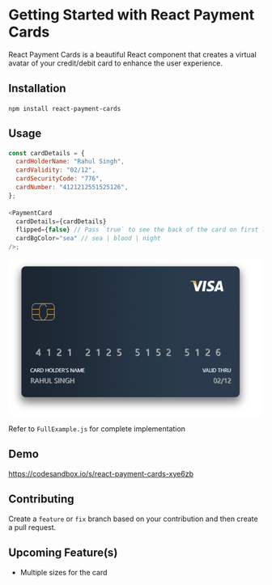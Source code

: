 # Getting Started with React Payment Cards

React Payment Cards is a beautiful React component that creates a virtual avatar of your credit/debit card to enhance the user experience.

## Installation

`npm install react-payment-cards`

## Usage

```js
const cardDetails = {
  cardHolderName: "Rahul Singh",
  cardValidity: "02/12",
  cardSecurityCode: "776",
  cardNumber: "4121212551525126",
};

<PaymentCard
  cardDetails={cardDetails}
  flipped={false} // Pass `true` to see the back of the card on first load
  cardBgColor="sea" // sea | blood | night
/>;
```

![React Payment Cards](src/demo/RPCdemo.png)

Refer to `FullExample.js` for complete implementation

## Demo
https://codesandbox.io/s/react-payment-cards-xye6zb

## Contributing

Create a `feature` or `fix` branch based on your contribution and then create a pull request.

## Upcoming Feature(s)

- Multiple sizes for the card
